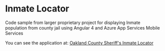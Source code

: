 # Inmate Locator
Code sample from larger proprietary project for displaying Inmate population from county jail using Angular 4 and Azure App Services Mobile Services

You can see the application at: [Oakland County Sheriff's Inmate Locator](https://www.oakgov.com/sheriff/Corrections-Courts/Inmate-Locator/Pages/Inmates-Released.aspx)